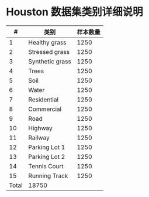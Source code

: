 # Houston 数据集类别详细说明

| #   | 类别                           | 样本数量 |
|-----|-------------------------------|----------|
| 1   | Healthy grass                 | 1250     |
| 2   | Stressed grass                | 1250     |
| 3   | Synthetic grass               | 1250     |
| 4   | Trees                         | 1250     |
| 5   | Soil                          | 1250     |
| 6   | Water                         | 1250     |
| 7   | Residential                   | 1250     |
| 8   | Commercial                    | 1250     |
| 9   | Road                          | 1250     |
| 10  | Highway                       | 1250     |
| 11  | Railway                       | 1250     |
| 12  | Parking Lot 1                 | 1250     |
| 13  | Parking Lot 2                 | 1250     |
| 14  | Tennis Court                  | 1250     |
| 15  | Running Track                 | 1250     |
| Total                               | 18750    |